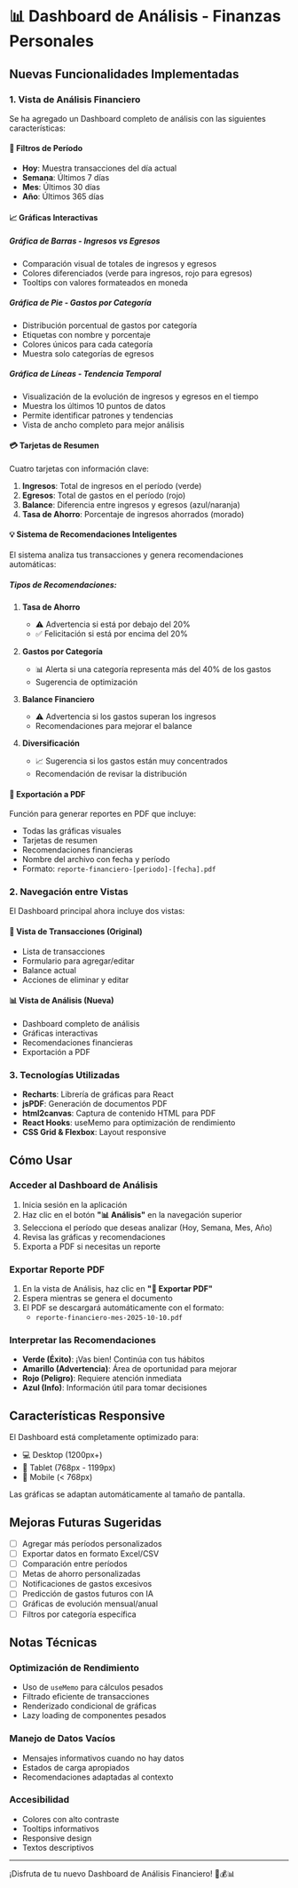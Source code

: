 # 📊 Dashboard de Análisis - Finanzas Personales

## Nuevas Funcionalidades Implementadas

### 1. Vista de Análisis Financiero

Se ha agregado un Dashboard completo de análisis con las siguientes características:

#### 🎯 Filtros de Período
- **Hoy**: Muestra transacciones del día actual
- **Semana**: Últimos 7 días
- **Mes**: Últimos 30 días
- **Año**: Últimos 365 días

#### 📈 Gráficas Interactivas

##### Gráfica de Barras - Ingresos vs Egresos
- Comparación visual de totales de ingresos y egresos
- Colores diferenciados (verde para ingresos, rojo para egresos)
- Tooltips con valores formateados en moneda

##### Gráfica de Pie - Gastos por Categoría
- Distribución porcentual de gastos por categoría
- Etiquetas con nombre y porcentaje
- Colores únicos para cada categoría
- Muestra solo categorías de egresos

##### Gráfica de Líneas - Tendencia Temporal
- Visualización de la evolución de ingresos y egresos en el tiempo
- Muestra los últimos 10 puntos de datos
- Permite identificar patrones y tendencias
- Vista de ancho completo para mejor análisis

#### 💳 Tarjetas de Resumen
Cuatro tarjetas con información clave:

1. **Ingresos**: Total de ingresos en el período (verde)
2. **Egresos**: Total de gastos en el período (rojo)
3. **Balance**: Diferencia entre ingresos y egresos (azul/naranja)
4. **Tasa de Ahorro**: Porcentaje de ingresos ahorrados (morado)

#### 💡 Sistema de Recomendaciones Inteligentes

El sistema analiza tus transacciones y genera recomendaciones automáticas:

##### Tipos de Recomendaciones:

1. **Tasa de Ahorro**
   - ⚠️ Advertencia si está por debajo del 20%
   - ✅ Felicitación si está por encima del 20%

2. **Gastos por Categoría**
   - 📊 Alerta si una categoría representa más del 40% de los gastos
   - Sugerencia de optimización

3. **Balance Financiero**
   - ⚠️ Advertencia si los gastos superan los ingresos
   - Recomendaciones para mejorar el balance

4. **Diversificación**
   - 📈 Sugerencia si los gastos están muy concentrados
   - Recomendación de revisar la distribución

#### 📄 Exportación a PDF

Función para generar reportes en PDF que incluye:
- Todas las gráficas visuales
- Tarjetas de resumen
- Recomendaciones financieras
- Nombre del archivo con fecha y período
- Formato: `reporte-financiero-[periodo]-[fecha].pdf`

### 2. Navegación entre Vistas

El Dashboard principal ahora incluye dos vistas:

#### 📝 Vista de Transacciones (Original)
- Lista de transacciones
- Formulario para agregar/editar
- Balance actual
- Acciones de eliminar y editar

#### 📊 Vista de Análisis (Nueva)
- Dashboard completo de análisis
- Gráficas interactivas
- Recomendaciones financieras
- Exportación a PDF

### 3. Tecnologías Utilizadas

- **Recharts**: Librería de gráficas para React
- **jsPDF**: Generación de documentos PDF
- **html2canvas**: Captura de contenido HTML para PDF
- **React Hooks**: useMemo para optimización de rendimiento
- **CSS Grid & Flexbox**: Layout responsive

## Cómo Usar

### Acceder al Dashboard de Análisis

1. Inicia sesión en la aplicación
2. Haz clic en el botón **"📊 Análisis"** en la navegación superior
3. Selecciona el período que deseas analizar (Hoy, Semana, Mes, Año)
4. Revisa las gráficas y recomendaciones
5. Exporta a PDF si necesitas un reporte

### Exportar Reporte PDF

1. En la vista de Análisis, haz clic en **"📄 Exportar PDF"**
2. Espera mientras se genera el documento
3. El PDF se descargará automáticamente con el formato:
   - `reporte-financiero-mes-2025-10-10.pdf`

### Interpretar las Recomendaciones

- **Verde (Éxito)**: ¡Vas bien! Continúa con tus hábitos
- **Amarillo (Advertencia)**: Área de oportunidad para mejorar
- **Rojo (Peligro)**: Requiere atención inmediata
- **Azul (Info)**: Información útil para tomar decisiones

## Características Responsive

El Dashboard está completamente optimizado para:
- 💻 Desktop (1200px+)
- 📱 Tablet (768px - 1199px)
- 📱 Mobile (< 768px)

Las gráficas se adaptan automáticamente al tamaño de pantalla.

## Mejoras Futuras Sugeridas

- [ ] Agregar más períodos personalizados
- [ ] Exportar datos en formato Excel/CSV
- [ ] Comparación entre períodos
- [ ] Metas de ahorro personalizadas
- [ ] Notificaciones de gastos excesivos
- [ ] Predicción de gastos futuros con IA
- [ ] Gráficas de evolución mensual/anual
- [ ] Filtros por categoría específica

## Notas Técnicas

### Optimización de Rendimiento

- Uso de `useMemo` para cálculos pesados
- Filtrado eficiente de transacciones
- Renderizado condicional de gráficas
- Lazy loading de componentes pesados

### Manejo de Datos Vacíos

- Mensajes informativos cuando no hay datos
- Estados de carga apropiados
- Recomendaciones adaptadas al contexto

### Accesibilidad

- Colores con alto contraste
- Tooltips informativos
- Responsive design
- Textos descriptivos

---

¡Disfruta de tu nuevo Dashboard de Análisis Financiero! 🎉💰📊
